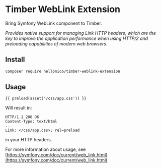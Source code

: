 # Timber WebLink Extension

Bring Symfony WebLink component to Timber.

*Provides native support for managing Link HTTP headers, which are the key to improve the application performance when using HTTP/2 and preloading capabilities of modern web browsers*.

## Install

```bash
composer require hellonico/timber-weblink-extension
```

## Usage

```twig
{{ preload(asset('/css/app.css')) }}
```

Will result in:

```
HTTP/1.1 200 OK
Content-Type: text/html
...
Link: </css/app.css>; rel=preload
```

in your HTTP headers.

For more information about usage, see [https://symfony.com/doc/current/web_link.html](https://symfony.com/doc/current/web_link.html)
